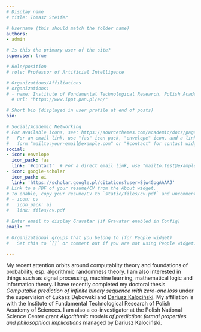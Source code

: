 ```yaml
---
# Display name
# title: Tomasz Steifer

# Username (this should match the folder name)
authors:
- admin

# Is this the primary user of the site?
superuser: true

# Role/position
# role: Professor of Artificial Intelligence

# Organizations/Affiliations
# organizations:
# - name: Institute of Fundamental Technological Research, Polish Academy of Sciences
  # url: "https://www.ippt.pan.pl/en/"

# Short bio (displayed in user profile at end of posts)
bio:  

# Social/Academic Networking
# For available icons, see: https://sourcethemes.com/academic/docs/page-builder/#icons
#   For an email link, use "fas" icon pack, "envelope" icon, and a link in the
#   form "mailto:your-email@example.com" or "#contact" for contact widget.
social:
- icon: envelope
  icon_pack: fas
  link: '#contact'  # For a direct email link, use "mailto:test@example.org".
- icon: google-scholar
  icon_pack: ai
  link: 'https://scholar.google.pl/citations?user=Sjw4GpgAAAAJ'
# Link to a PDF of your resume/CV from the About widget.
# To enable, copy your resume/CV to `static/files/cv.pdf` and uncomment the lines below.
# - icon: cv
#   icon_pack: ai
#   link: files/cv.pdf

# Enter email to display Gravatar (if Gravatar enabled in Config)
email: ""

# Organizational groups that you belong to (for People widget)
#   Set this to `[]` or comment out if you are not using People widget.

---
```

My recent attention orbits around computablity theory and foundations of probability, esp. algorithmic randomness theory. I am also interested in things such as signal processing, machine learning, mathematical logic and information theory. I have recently completed my doctoral thesis <i>Computable prediction of infinite binary sequence with zero-one loss</i> under the supervision of Łukasz Dębowski and <a href=http:/dariuszkalocinski.com>Dariusz Kalociński</a>. My affiliation is with the Institute of Fundamental Technological Research of Polish Academy of Sciences. I am also a co-investigator at the Polish National Science Center grant <i>Algorithmic models of prediction: formal properties and philosophical implications</i> managed by Dariusz Kalociński. 
